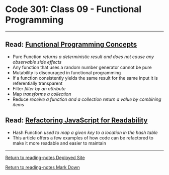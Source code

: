 # Code 301: Class 09 - Functional Programming

***

## Read: [Functional Programming Concepts](https://medium.com/the-renaissance-developer/concepts-of-functional-programming-in-javascript-6bc84220d2aa)

- Pure Function *returns a deterministic result and does not cause any observable side effects*
- Any function that uses a random number generator cannot be pure
- Mutability is discouraged in functional programming
- If a function consistently yields the same result for the same input it is referentially transparent
- Filter *filter by an attribute*
- Map *transforms a collection*
- Reduce *receive a function and a collection return a value by combining items*

## Read: [Refactoring JavaScript for Readability](https://dev.to/healeycodes/refactoring-javascript-for-performance-and-readability-with-examples-1hec)

- Hash Function *used to map a given key to a location in the hash table*
- This article offers a few examples of how code can be refactored to make it more readable and easier to maintain

***

[Return to reading-notes Deployed Site](https://simon-panek.github.io/reading-notes/)

[Return to reading-notes Mark Down](https://github.com/simon-panek/reading-notes)